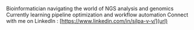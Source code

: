 Bioinformatician navigating the world of NGS analysis and genomics
Currently learning pipeline optimization and workflow automation
Connect with me on LinkedIn : [https://www.linkedin.com/in/silpa-v-v/](url)

<!---
SilpaVV/SilpaVV is a ✨ special ✨ repository because its `README.md` (this file) appears on your GitHub profile.
You can click the Preview link to take a look at your changes.
--->
